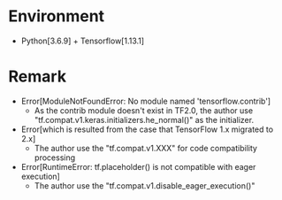 # Environment
+ Python[3.6.9] + Tensorflow[1.13.1]
# Remark
+ Error[ModuleNotFoundError: No module named 'tensorflow.contrib']
  +   As the contrib module doesn't exist in TF2.0, the author use "tf.compat.v1.keras.initializers.he_normal()" as the initializer.
+ Error[which is resulted from the case that TensorFlow 1.x migrated to 2.x]
  +   The author use the "tf.compat.v1.XXX" for code compatibility processing
+ Error[RuntimeError: tf.placeholder() is not compatible with eager execution]
  +   The author use the "tf.compat.v1.disable_eager_execution()"
